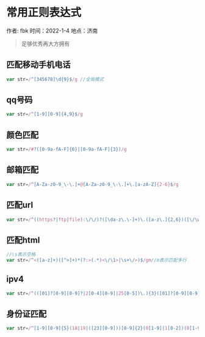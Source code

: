 # 常用正则表达式

作者: fbk
时间：2022-1-4
地点：济南
>足够优秀再大方拥有
## 匹配移动手机电话
```js
var str=/^[345678]\d{9}$/g //全局模式
```
## qq号码
```js
var str=/^[1-9][0-9]{4,9}$/g
```
## 颜色匹配
```js
var str=/#?([0-9a-fA-F]{6}|[0-9a-fA-F]{3})/g
```
## 邮箱匹配
```js
var str=/^[A-Za-z0-9_\-\.]+@[A-Za-z0-9_\-\.]+\.[a-zA-Z]{2-6}$/g
```
## 匹配url
```js
var str=/^((https?|ftp|file):\/\/)?([\da-z\.\-]+)\.([a-z\.]{2,6})([\/\w\.\-]*)*$/g
```
## 匹配html
```js
//\s表示空格
var str=/^<([a-z]+)([^>]+)*(?:>(.*)<\/\1>|\s+\/>)$/gm//m表示匹配多行
```
## ipv4
```js
var str=/^(([01]?[0-9][0-9]?|2[0-4][0-9]|25[0-5])\.){3}([01]?[0-9][0-9]?|2[0-4][0-9]|25[0-5])$/
```
## 身份证匹配
```js
var str=/^[1-9][0-9]{5}(18|19|([23][0-9]))[0-9]{2}(0[1-9]|1[0-2])(0[1-9]|[12][0-9]|3[01])[0-9]{3}[0-9Xx]$/
```
